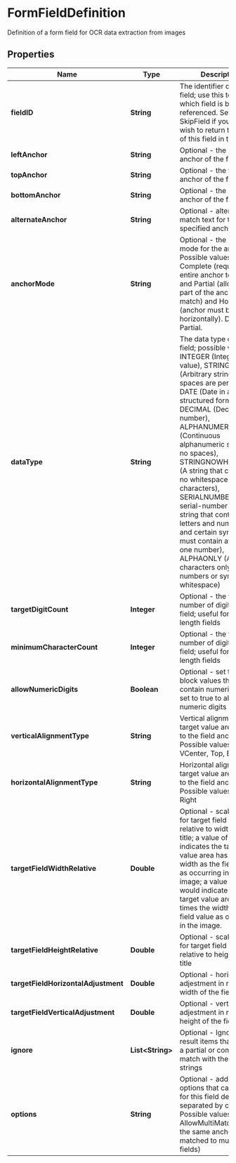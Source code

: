 

# FormFieldDefinition

Definition of a form field for OCR data extraction from images
## Properties

Name | Type | Description | Notes
------------ | ------------- | ------------- | -------------
**fieldID** | **String** | The identifier of the field; use this to identify which field is being referenced.  Set to SkipField if you do not wish to return the value of this field in the result. |  [optional]
**leftAnchor** | **String** | Optional - the left-hand anchor of the field |  [optional]
**topAnchor** | **String** | Optional - the top anchor of the field |  [optional]
**bottomAnchor** | **String** | Optional - the bottom anchor of the field |  [optional]
**alternateAnchor** | **String** | Optional - alterate match text for the specified anchor |  [optional]
**anchorMode** | **String** | Optional - the matching mode for the anchor.  Possible values are Complete (requires the entire anchor to match) and Partial (allows only part of the anchor to match) and Horizontal (anchor must be laid out horizontally).  Default is Partial. |  [optional]
**dataType** | **String** | The data type of the field; possible values are INTEGER (Integer value), STRING (Arbitrary string value, spaces are permitted), DATE (Date in a structured format), DECIMAL (Decimal number), ALPHANUMERIC (Continuous alphanumeric string with no spaces), STRINGNOWHITESPACE (A string that contains no whitespace characters), SERIALNUMBER (A serial-number style string that contains letters and numbers, and certain symbols; must contain at least one number), ALPHAONLY (Alphabet characters only, no numbers or symbols or whitespace) |  [optional]
**targetDigitCount** | **Integer** | Optional - the target number of digits in the field; useful for fixed-length fields |  [optional]
**minimumCharacterCount** | **Integer** | Optional - the target number of digits in the field; useful for fixed-length fields |  [optional]
**allowNumericDigits** | **Boolean** | Optional - set to false to block values that contain numeric digits, set to true to allow numeric digits |  [optional]
**verticalAlignmentType** | **String** | Vertical alignment of target value area relative to the field anchor; Possible values are VCenter, Top, Bottom |  [optional]
**horizontalAlignmentType** | **String** | Horizontal alignment of target value area relative to the field anchor; Possible values are Left, Right |  [optional]
**targetFieldWidthRelative** | **Double** | Optional - scale factor for target field width - relative to width of field title; a value of 1.0 indicates the target value area has the same width as the field value as occurring in the image; a value of 2.0 would indicate that the target value area has 2 times the width of the field value as occurring in the image. |  [optional]
**targetFieldHeightRelative** | **Double** | Optional - scale factor for target field height - relative to height of field title |  [optional]
**targetFieldHorizontalAdjustment** | **Double** | Optional - horizontal adjestment in relative width of the field |  [optional]
**targetFieldVerticalAdjustment** | **Double** | Optional - vertical adjestment in relative height of the field |  [optional]
**ignore** | **List&lt;String&gt;** | Optional - Ignore any result items that contain a partial or complete match with these text strings |  [optional]
**options** | **String** | Optional - additional options that can be set for this field definition, separated by commas.  Possible values are AllowMultiMatch (allow the same anchor to be matched to multiple fields) |  [optional]



